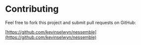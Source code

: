 # Contributing

Feel free to fork this project and submit pull requests on GitHub:

[https://github.com/kevinselwyn/nessemble](https://github.com/kevinselwyn/nessemble)
